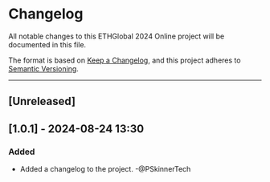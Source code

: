 # Changelog

All notable changes to this ETHGlobal 2024 Online project will be documented in this file.

The format is based on [Keep a Changelog](https://keepachangelog.com/en/1.0.0/),
and this project adheres to [Semantic Versioning](https://semver.org/spec/v2.0.0.html).

---
<!-- Below is an example of a changelog entry for @NaniSkinner to follow. -->

<!--
## [1.0.0] - YYYY-MM-DD
### Added
- Initial release of the project.
- Feature A, B, C implemented.

### Changed
- Refactored the architecture of the project.

### Deprecated
- Feature D will be removed in the next release.

### Removed
- Removed deprecated Feature E.

### Fixed
- Fixed issue with Feature F not working as expected.

### Security
- Addressed security vulnerability in G. -->


## [Unreleased]

## [1.0.1] - 2024-08-24 13:30
### Added
- Added a changelog to the project. -@PSkinnerTech